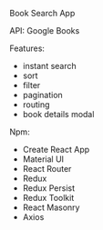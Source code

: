 Book Search App

API: Google Books

Features:

<ul>
<li>instant search</li>
<li>sort</li>
<li>filter</li>
<li>pagination</li>
<li>routing</li>
<li>book details modal</li>
</ul>

Npm:

<ul>
<li>Create React App</li>
<li>Material UI</li>
<li>React Router</li>
<li>Redux</li>
<li>Redux Persist</li>
<li>Redux Toolkit</li>
<li>React Masonry</li>
<li>Axios</li>
</ul>
